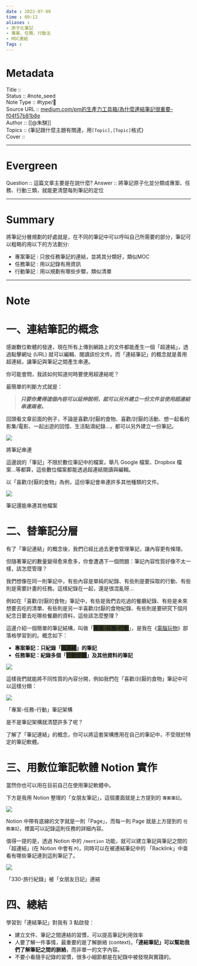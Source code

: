 ```yaml
---
date : 2022-07-09
time : 09:12
aliases : 
- 原子化筆記
- 專案、任務、行動法
- MOC連結
Tags : 
---
```

# Metadata
Title :: <br>
Status :: #note_seed <br>
Note Type :: #type/📰<br>
Source URL :: [medium.com/pm的生產力工具箱/為什麼連結筆記很重要-f04f57b81b8e](https://medium.com/pm%E7%9A%84%E7%94%9F%E7%94%A2%E5%8A%9B%E5%B7%A5%E5%85%B7%E7%AE%B1/%E7%82%BA%E4%BB%80%E9%BA%BC%E9%80%A3%E7%B5%90%E7%AD%86%E8%A8%98%E5%BE%88%E9%87%8D%E8%A6%81-f04f57b81b8e)<br>
Author :: [[@朱騏]]<br>
Topics :: {筆記跟什麼主題有關連，用`[Topic],[Topic]`格式}<br>
Cover ::

---
# Evergreen
Question :: 這篇文章主要是在說什麼?
Answer :: 將筆記原子化並分類成專案、任務、行動三類，就能更清楚每則筆記的定位

---

# Summary
將筆記分層規劃的好處就是，在不同的筆記中可以呼叫自己所需要的部分，筆記可以粗略的用以下的方法劃分:
- 專案筆記 : 只放任務筆記的連結，並將其分類好，類似MOC
- 任務筆記 : 用以記錄有用資訊
- 行動筆記 : 用以規劃有哪些步驟，類似清單
---

# Note

# 一、連結筆記的概念

感謝數位軟體的發達，現在所有上傳到網路上的文件都能產生一個「超連結」，透過點擊網址 (URL) 就可以編輯、閱讀該份文件。而「連結筆記」的概念就是善用超連結，讓筆記與筆記之間產生串連。

你可能會問，我該如何知道何時要使用超連結呢？

最簡單的判斷方式就是：

> **_只要你覺得這個內容可以延伸說明，就可以另外建立一份文件並使用超連結串連兩者。_**

回頭看文章前面的例子，不論是喜歡/討厭的食物、喜歡/討厭的活動、想一起看的影集/電影、一起出遊的回憶、生活點滴紀錄…，都可以另外建立一份筆記。

![](C:\Users\sssss\OneDrive\Desktop\obsidian\zettelkasten\zettelkasten\Extras\Media\image\0Vyse3IvdRmf_XQFm.png)

將筆記串連

這邊說的「筆記」不限於數位筆記中的檔案，舉凡 Google 檔案、Dropbox 檔案…等都算，這些數位檔案都能透過超連結閱讀與編輯。

以「喜歡/討厭的食物」為例，這份筆記會串連許多其他種類的文件。

![](C:\Users\sssss\OneDrive\Desktop\obsidian\zettelkasten\zettelkasten\Extras\Media\image\04KfS9uv63DeVSekA.png)

筆記還能串連其他檔案

# 二、替筆記分層

有了「筆記連結」的概念後，我們已經比過去更會管理筆記，讓內容更有條理。

但隨著筆記的數量變得愈來愈多，你會遭遇下一個問題：筆記內容性質好像不太一樣，該怎麼管理？

我們想像在同一則筆記中，有些內容是單純的紀錄、有些則是要採取的行動、有些則是需要計畫的任務。這樣紀錄在一起，還是很混亂呀…

例如在「喜歡/討厭的食物」筆記中，有些是我們去吃過的餐廳紀錄、有些是未來想要去吃的清單、有些則是另一半喜歡/討厭的食物紀錄、有些則是要研究下個月紀念日要去吃哪些餐廳的資料，這些該怎麼整理？

這邊介紹一個簡單的筆記結構，叫做「**<span style="background:#383e23">專案-任務-行動</span>**」，是我在《[電腦玩物](https://www.playpcesor.com/)》部落格學習到的。概念如下：

-   **專案筆記：只紀錄「<span style="background:#383e23">超連結</span>」的筆記**
-   **任務筆記：紀錄多個「<span style="background:#383e23">行動步驟</span>」及其他資料的筆記**

![](C:\Users\sssss\OneDrive\Desktop\obsidian\zettelkasten\zettelkasten\Extras\Media\image\01lRw14P8azwomJCZ.png)

這樣我們就能將不同性質的內容分開，例如我們在「喜歡/討厭的食物」筆記中可以這樣分類：

![](C:\Users\sssss\OneDrive\Desktop\obsidian\zettelkasten\zettelkasten\Extras\Media\image\0UfDwDlM9yEUtAyeH.png)

「專案-任務-行動」筆記架構

是不是筆記架構就清楚許多了呢？

了解了「筆記連結」的概念，你可以將這套架構應用在自己的筆記中，不受限於特定的筆記軟體。

# 三、用數位筆記軟體 Notion 實作

當然你也可以用在目前自己在使用筆記軟體中。

下方是我用 Notion 整理的「女朋友筆記」，這個畫面就是上方提到的 `專案筆記`。

![](C:\Users\sssss\OneDrive\Desktop\obsidian\zettelkasten\zettelkasten\Extras\Media\image\0CluP8z9Ox_fX3QRz.png)

Notion 中帶有底線的文字就是一則「Page」，而每一則 Page 就是上方提到的 `任務筆記`，裡面可以記錄這則任務的詳細內容。

值得一提的是，透過 Notion 中的 `/mention` 功能，就可以建立筆記與筆記之間的「超連結」(在 Notion 中會有↗)，同時可以在被連結筆記中的 「Backlink」中查看有哪些筆記連到這則筆記了。

![](C:\Users\sssss\OneDrive\Desktop\obsidian\zettelkasten\zettelkasten\Extras\Media\image\0X7xZfHL7w7kzFBjF.png)

「330-旅行紀錄」被「女朋友日記」連結

# 四、總結

學習到「連結筆記」對我有 3 點啟發：

-   建立文件、筆記之間連結的習慣，可以提高筆記利用效率
-   人要了解一件事情，最重要的是了解脈絡 (context)。**「連結筆記」可以幫助我們了解筆記之間的脈絡**，而非單一的文字內容。
-   不要小看隨手記錄的習慣，很多小細節都是在紀錄中被發現與實踐的。